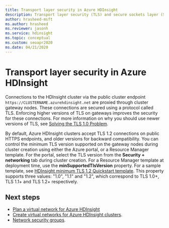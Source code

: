 ```yaml
---
title: Transport layer security in Azure HDInsight
description: Transport layer security (TLS) and secure sockets layer (SSL) are cryptographic protocols that provide communications security over a computer network.
author: hrasheed-msft
ms.author: hrasheed
ms.reviewer: jasonh
ms.service: hdinsight
ms.topic: conceptual
ms.custom: seoapr2020
ms.date: 04/21/2020
---
```


# Transport layer security in Azure HDInsight

Connections to the HDInsight cluster via the public cluster endpoint `https://CLUSTERNAME.azurehdinsight.net` are proxied through cluster gateway nodes. These connections are secured using a protocol called TLS. Enforcing higher versions of TLS on gateways improves the security for these connections. For more information on why you should use newer versions of TLS, see [Solving the TLS 1.0 Problem](https://docs.microsoft.com/security/solving-tls1-problem).

By default, Azure HDInsight clusters accept TLS 1.2 connections on public HTTPS endpoints, and older versions for backward compatibility. You can control the minimum TLS version supported on the gateway nodes during cluster creation using either the Azure portal, or a Resource Manager template. For the portal, select the TLS version from the **Security + networking** tab during cluster creation. For a Resource Manager template at deployment time, use the **minSupportedTlsVersion** property. For a sample template, see [HDInsight minimum TLS 1.2 Quickstart template](https://github.com/Azure/azure-quickstart-templates/tree/master/101-hdinsight-minimum-tls). This property supports three values: "1.0", "1.1" and "1.2", which correspond to TLS 1.0+, TLS 1.1+ and TLS 1.2+ respectively.


## Next steps

* [Plan a virtual network for Azure HDInsight](./hdinsight-plan-virtual-network-deployment.md)
* [Create virtual networks for Azure HDInsight clusters](hdinsight-create-virtual-network.md).
* [Network security groups](../virtual-network/security-overview.md).
